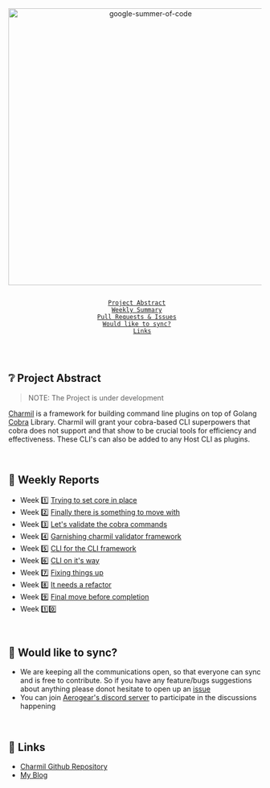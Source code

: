 <div align="center">
    <a href="https://summerofcode.withgoogle.com/projects/#4595512243650560"><img src="https://cdn.discordapp.com/attachments/852928325197234256/855675167874220032/Group_4.png" width="550" alt="google-summer-of-code"></a>
</div>
<p align="center">
    <code> 
	<a href="#-project-abstract">Project Abstract</a>&nbsp;&nbsp;&nbsp;
    <a href="#-weekly-reports">Weekly Summary</a>&nbsp;&nbsp;&nbsp;
    <a href="#-pull-requests--issues">Pull Requests & Issues</a>&nbsp;&nbsp;&nbsp;
	<a href="#-would-like-to-sync">Would like to sync?</a>&nbsp;&nbsp;&nbsp;
    <a href="#-links">Links</a>
    </code>
</p>
<br>

## ❔ Project Abstract
> NOTE: The Project is under development

[Charmil](https://github.com/aerogear/charmil/) is a framework for building command line plugins on top of Golang [Cobra](https://github.com/spf13/cobra) Library.
Charmil will grant your cobra-based CLI superpowers that cobra does not support and that show to be crucial tools for efficiency and effectiveness. These CLI's can also be added to any Host CLI as plugins.

<br>

## 📅 Weekly Reports
- Week 1️⃣ [Trying to set core in place](weekly-reports/week1.md)
- Week 2️⃣ [Finally there is something to move with](weekly-reports/week2.md)
- Week 3️⃣ [Let's validate the cobra commands](weekly-reports/week3.md)
- Week 4️⃣ [Garnishing charmil validator framework](weekly-reports/week4.md)
- Week 5️⃣ [CLI for the CLI framework](weekly-reports/week5.md)
- Week 6️⃣ [CLI on it's way](weekly-reports/week6.md)
- Week 7️⃣ [Fixing things up](weekly-reports/week7.md)
- Week 8️⃣ [It needs a refactor](weekly-reports/week8.md)
- Week 9️⃣ [Final move before completion](weekly-reports/week9.md)
- Week 1️⃣0️⃣ [](weekly-reports/week10.md)


<br>

<!-- ## ✨ Pull Requests & Issues

#### Pull Requests Created 

| Pull Request  	| Related Issue  	|
|---	|---	|
| [#45](https://github.com/aerogear/charmil/pull/45) charmil as wrapper for cobra  	        | Charmil Core  	|
| [#48](https://github.com/aerogear/charmil/pull/48) Factory(RHOAS) for driving charmil  	| Charmil Core  	|
| [#52](https://github.com/aerogear/charmil/pull/52) Add i18n support & improve logging  	| [issue#50](https://github.com/aerogear/charmil/issues/50) [#51](https://github.com/aerogear/charmil/issues/51)  	|
| [#82](https://github.com/aerogear/charmil/pull/82) Validator for cobra commands  	| [issue#58](https://github.com/aerogear/charmil/issues/58)  	|
| [#83](https://github.com/aerogear/charmil/pull/83) CI/CD & issue pr templates  	| [issue#53](https://github.com/aerogear/charmil/issues/53)  	|
| [#97](https://github.com/aerogear/charmil/pull/97) fix: traverse all the child cmds + duplicates     | [issue#95](https://github.com/aerogear/charmil/issues/95)  	|
| [#101](https://github.com/aerogear/charmil/pull/101) test for validator & add it to CI/CD   | [issue#94](https://github.com/aerogear/charmil/issues/94) [issue#92](https://github.com/aerogear/charmil/issues/92) 	|
| [#767](https://github.com/redhat-developer/app-services-cli/pull/767) add cobra commands validator in Rhoas   | [issue#777](https://github.com/redhat-developer/app-services-cli/issues/777) |
| [#103](https://github.com/aerogear/charmil/pull/103) validate rules in loop    | [issue#98](https://github.com/aerogear/charmil/issues/98) [issue#93](https://github.com/aerogear/charmil/issues/93) [issue#53](https://github.com/aerogear/charmil/issues/53)	|
| [#105](https://github.com/aerogear/charmil/pull/105) refactor RuleConfig + overriding default values   | [issue#110](https://github.com/aerogear/charmil/issues/110) [issue#104](https://github.com/aerogear/charmil/issues/104) [issue#133](https://github.com/aerogear/charmil/issues/133)  	|
| [#139](https://github.com/aerogear/charmil/pull/139) Regex validation in command name(UseMatches rule)  	        | [issue#84](https://github.com/aerogear/charmil/issues/84)  	|
| [#142](https://github.com/aerogear/charmil/pull/142) Set up gh-pages and settings for docusaurus  	        | [issue#140](https://github.com/aerogear/charmil/issues/140)  	|
| [#144](https://github.com/aerogear/charmil/pull/144) Config with array of commands during validation 	        | [issue#86](https://github.com/aerogear/charmil/issues/86) 	|
| [#154](https://github.com/aerogear/charmil/pull/154) Pull pkg from starter to charmil core  	| [issue#149](https://github.com/aerogear/charmil/issues/149)	|
| [#814](https://github.com/redhat-developer/app-services-cli/pull/814) Update charmil & validatorOptions in rhoas    | Breaking changes in new release |
| [#155](https://github.com/aerogear/charmil/pull/155)   Charmil CLI for starter project       | [issue#143](https://github.com/aerogear/charmil/issues/143)  	|


<br> -->

## 🔄 Would like to sync?
- We are keeping all the communications open, so that everyone can sync and is free to contribute. So if you have any feature/bugs suggestions about anything please donot hesitate to open up an [issue](https://github.com/aerogear/charmil/issues/new)
- You can join [Aerogear's discord server](https://discord.gg/hsDJUPkAWH) to participate in the discussions happening

<br>

## 🔗 Links
- [Charmil Github Repository](https://github.com/aerogear/charmil/)
- [My Blog](https://ankithans.github.io)

<br>
